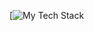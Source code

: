 <!-- My Stack -->
[![My Tech Stack](https://github-readme-tech-stack.vercel.app/api/cards?lineCount=2&bg=%230D1117&badge=%23161B22&border=%2321262D&titleColor=%2358A6FF&line1=react%2Creact%2C61dbfb%3Bremix%2Cremix%2Cffffff%3Btypescript%2Ctypescript%2C3178c6%3Bjavascript%2Cjavascript%2Cf0db4f%3Bprisma%2Cprisma%2Cffffff%3Bexpress%2Cexpress%2Cffffff%3Bsocket.io%2Csocket.io%2Cffffff%3B&line2=tailwind+css%2Ctailwind%2C38bdf8%3Bshadcnui%2Cshadcnui%2Cffffff%3B)
